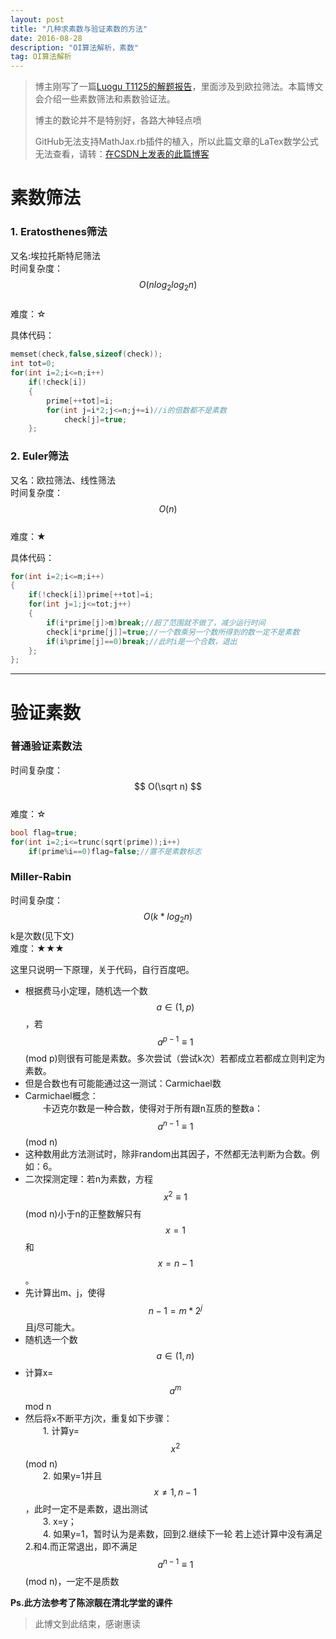 ```yaml
---
layout: post
title: "几种求素数与验证素数的方法"
date: 2016-08-28 
description: "OI算法解析，素数"
tag: OI算法解析
--- 
```


> 博主刚写了一篇[Luogu T1125的解题报告](https://darkkris.github.io/2016/08/Luogu-T1125-why_always_I_like_%E7%B4%A0%E6%95%B0-%E8%A7%A3%E9%A2%98%E6%8A%A5%E5%91%8A/)，里面涉及到欧拉筛法。本篇博文会介绍一些素数筛法和素数验证法。
> 
> 博主的数论并不是特别好，各路大神轻点喷
>
> GitHub无法支持MathJax.rb插件的植入，所以此篇文章的LaTex数学公式无法查看，请转：[在CSDN上发表的此篇博客](http://blog.csdn.net/u012709325/article/details/52344353)

# 素数筛法

### 1. Eratosthenes筛法

又名:埃拉托斯特尼筛法  
时间复杂度：$$ O(nlog_{2}{log_{2}n}) $$  
难度：☆  

具体代码：  

```c++
memset(check,false,sizeof(check));
int tot=0;
for(int i=2;i<=n;i++)
	if(!check[i])
	{
		prime[++tot]=i;
		for(int j=i*2;j<=n;j+=i)//i的倍数都不是素数
			check[j]=true;
	};
```

### 2. Euler筛法

又名：欧拉筛法、线性筛法  
时间复杂度：$$ O(n) $$  
难度：★  

具体代码：  

```c++
for(int i=2;i<=m;i++)
{
	if(!check[i])prime[++tot]=i;
	for(int j=1;j<=tot;j++)
	{
		if(i*prime[j]>m)break;//超了范围就不做了，减少运行时间
		check[i*prime[j]]=true;//一个数乘另一个数所得到的数一定不是素数
		if(i%prime[j]==0)break;//此时i是一个合数，退出
	};
};
```

***

# 验证素数

### 普通验证素数法

时间复杂度：$$ O(\sqrt n) $$  
难度：☆  

```c++
bool flag=true;
for(int i=2;i<=trunc(sqrt(prime));i++)
	if(prime%i==0)flag=false;//置不是素数标志
```

### Miller-Rabin

时间复杂度：$$ O(k*log_{2}n) $$ k是次数(见下文)  
难度：★★★  

这里只说明一下原理，关于代码，自行百度吧。  

 - 根据费马小定理，随机选一个数$$ a\in(1,p) $$，若$$ a^{p-1}\equiv1 $$(mod p)则很有可能是素数。多次尝试（尝试k次）若都成立若都成立则判定为素数。  
 - 但是合数也有可能能通过这一测试：Carmichael数  
 - Carmichael概念：  
 　　卡迈克尔数是一种合数，使得对于所有跟n互质的整数a：$$ a^{n-1}\equiv1 $$(mod n)  
 - 这种数用此方法测试时，除非random出其因子，不然都无法判断为合数。例如：6。  
 - 二次探测定理：若n为素数，方程$$ x^2\equiv1 $$(mod n)小于n的正整数解只有$$ x=1 $$和$$ x=n-1 $$。  
 - 先计算出m、j，使得$$ n-1=m*2^j $$且j尽可能大。  
 - 随机选一个数$$ a\in(1,n) $$  
 - 计算x=$$ a^m $$mod n  
 - 然后将x不断平方j次，重复如下步骤：  
　　1. 计算y=$$ x^2 $$(mod n)  
　　2. 如果y=1并且$$ x\neq1,n-1 $$，此时一定不是素数，退出测试  
　　3. x=y；  
　　4. 如果y=1，暂时认为是素数，回到2.继续下一轮
若上述计算中没有满足2.和4.而正常退出，即不满足$$ a^{n-1}\equiv1 $$(mod n)，一定不是质数

**Ps.此方法参考了陈淙靓在清北学堂的课件**

> 此博文到此结束，感谢惠读
